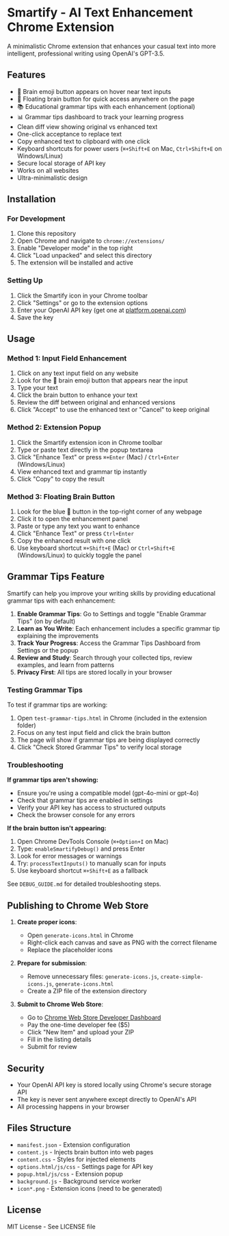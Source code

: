# Smartify - AI Text Enhancement Chrome Extension

A minimalistic Chrome extension that enhances your casual text into more intelligent, professional writing using OpenAI's GPT-3.5.

## Features

- 🧠 Brain emoji button appears on hover near text inputs
- 🎯 Floating brain button for quick access anywhere on the page
- 📚 Educational grammar tips with each enhancement (optional)
- 📊 Grammar tips dashboard to track your learning progress
- Clean diff view showing original vs enhanced text
- One-click acceptance to replace text
- Copy enhanced text to clipboard with one click
- Keyboard shortcuts for power users (`⌘+Shift+E` on Mac, `Ctrl+Shift+E` on Windows/Linux)
- Secure local storage of API key
- Works on all websites
- Ultra-minimalistic design

## Installation

### For Development

1. Clone this repository
2. Open Chrome and navigate to `chrome://extensions/`
3. Enable "Developer mode" in the top right
4. Click "Load unpacked" and select this directory
5. The extension will be installed and active

### Setting Up

1. Click the Smartify icon in your Chrome toolbar
2. Click "Settings" or go to the extension options
3. Enter your OpenAI API key (get one at [platform.openai.com](https://platform.openai.com))
4. Save the key

## Usage

### Method 1: Input Field Enhancement

1. Click on any text input field on any website
2. Look for the 🧠 brain emoji button that appears near the input
3. Type your text
4. Click the brain button to enhance your text
5. Review the diff between original and enhanced versions
6. Click "Accept" to use the enhanced text or "Cancel" to keep original

### Method 2: Extension Popup

1. Click the Smartify extension icon in Chrome toolbar
2. Type or paste text directly in the popup textarea
3. Click "Enhance Text" or press `⌘+Enter` (Mac) / `Ctrl+Enter` (Windows/Linux)
4. View enhanced text and grammar tip instantly
5. Click "Copy" to copy the result

### Method 3: Floating Brain Button

1. Look for the blue 🧠 button in the top-right corner of any webpage
2. Click it to open the enhancement panel
3. Paste or type any text you want to enhance
4. Click "Enhance Text" or press `Ctrl+Enter`
5. Copy the enhanced result with one click
6. Use keyboard shortcut `⌘+Shift+E` (Mac) or `Ctrl+Shift+E` (Windows/Linux) to quickly toggle the panel

## Grammar Tips Feature

Smartify can help you improve your writing skills by providing educational grammar tips with each enhancement:

1. **Enable Grammar Tips**: Go to Settings and toggle "Enable Grammar Tips" (on by default)
2. **Learn as You Write**: Each enhancement includes a specific grammar tip explaining the improvements
3. **Track Your Progress**: Access the Grammar Tips Dashboard from Settings or the popup
4. **Review and Study**: Search through your collected tips, review examples, and learn from patterns
5. **Privacy First**: All tips are stored locally in your browser

### Testing Grammar Tips

To test if grammar tips are working:

1. Open `test-grammar-tips.html` in Chrome (included in the extension folder)
2. Focus on any test input field and click the brain button
3. The page will show if grammar tips are being displayed correctly
4. Click "Check Stored Grammar Tips" to verify local storage

### Troubleshooting

**If grammar tips aren't showing:**

- Ensure you're using a compatible model (gpt-4o-mini or gpt-4o)
- Check that grammar tips are enabled in settings
- Verify your API key has access to structured outputs
- Check the browser console for any errors

**If the brain button isn't appearing:**

1. Open Chrome DevTools Console (`⌘+Option+I` on Mac)
2. Type: `enableSmartifyDebug()` and press Enter
3. Look for error messages or warnings
4. Try: `processTextInputs()` to manually scan for inputs
5. Use keyboard shortcut `⌘+Shift+E` as a fallback

See `DEBUG_GUIDE.md` for detailed troubleshooting steps.

## Publishing to Chrome Web Store

1. **Create proper icons**:

   - Open `generate-icons.html` in Chrome
   - Right-click each canvas and save as PNG with the correct filename
   - Replace the placeholder icons

2. **Prepare for submission**:

   - Remove unnecessary files: `generate-icons.js`, `create-simple-icons.js`, `generate-icons.html`
   - Create a ZIP file of the extension directory

3. **Submit to Chrome Web Store**:
   - Go to [Chrome Web Store Developer Dashboard](https://chrome.google.com/webstore/devconsole)
   - Pay the one-time developer fee ($5)
   - Click "New Item" and upload your ZIP
   - Fill in the listing details
   - Submit for review

## Security

- Your OpenAI API key is stored locally using Chrome's secure storage API
- The key is never sent anywhere except directly to OpenAI's API
- All processing happens in your browser

## Files Structure

- `manifest.json` - Extension configuration
- `content.js` - Injects brain button into web pages
- `content.css` - Styles for injected elements
- `options.html/js/css` - Settings page for API key
- `popup.html/js/css` - Extension popup
- `background.js` - Background service worker
- `icon*.png` - Extension icons (need to be generated)

## License

MIT License - See LICENSE file
